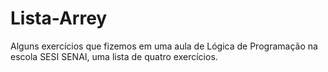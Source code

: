 # Lista-Arrey
Alguns exercícios que fizemos em uma aula de Lógica de Programação na escola SESI SENAI, uma lista de quatro exercícios.
